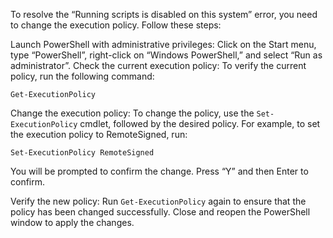 To resolve the “Running scripts is disabled on this system” error, you need to change the execution policy. Follow these steps:

Launch PowerShell with administrative privileges: Click on the Start menu, type “PowerShell”, right-click on “Windows PowerShell,” and select “Run as administrator”.
Check the current execution policy: To verify the current policy, run the following command:
```
Get-ExecutionPolicy
```

Change the execution policy: To change the policy, use the `Set-ExecutionPolicy` cmdlet, followed by the desired policy. For example, to set the execution policy to RemoteSigned, run:

```
Set-ExecutionPolicy RemoteSigned
```

You will be prompted to confirm the change. Press “Y” and then Enter to confirm.

Verify the new policy: Run `Get-ExecutionPolicy` again to ensure that the policy has been changed successfully. Close and reopen the PowerShell window to apply the changes.
